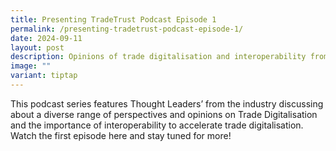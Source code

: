 ```yaml
---
title: Presenting TradeTrust Podcast Episode 1
permalink: /presenting-tradetrust-podcast-episode-1/
date: 2024-09-11
layout: post
description: Opinions of trade digitalisation and interoperability from industry leaders
image: ""
variant: tiptap
---
```

<p>This podcast series features Thought Leaders’ from the industry discussing
about a diverse range of perspectives and opinions on Trade Digitalisation
and the importance of interoperability to accelerate trade digitalisation.
Watch the first episode here and stay tuned for more!</p>
<p></p>
